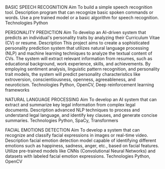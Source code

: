 BASIC SPEECH RECOGNITION
Aim 
 To build a simple speech recognition tool.
Description
 program that can recognize basic spoken commands or words. Use a pre
 trained model or a basic algorithm for speech recognition.
Technologies
 Python

PERSONALITY PREDICTION
Aim 
 To develop an AI-driven system that predicts an individual's personality traits by
 analyzing their Curriculum Vitae (CV) or resume.
Description
 This project aims to create a sophisticated personality prediction system that utilizes
 natural language processing (NLP) and machine learning techniques to analyze the
 textual content of CVs. The system will extract relevant information from resumes,
 such as educational background, work experience, skills, and achievements. By
 employing sentiment analysis, linguistic pattern recognition, and personality trait
 models, the system will predict personality characteristics like extroversion,
 conscientiousness, openness, agreeableness, and neuroticism.
Technologies
 Python, OpenCV, Deep reinforcement learning frameworks


NATURAL LANGUAGE PROCESSING
Aim 
 To develop an AI system that can extract and summarize key legal information from
 complex legal documents.
Description
 advanced NLP techniques to process and understand legal language, and
 identify key clauses, and generate concise summaries.
Technologies
 Python, SpaCy, Transformers

FACIAL EMOTIONS DETECTION
Aim 
 To develop a system that can recognize and classify facial expressions in images or
 real-time video.
Description
 facial emotion detection model capable of identifying different emotions
 such as happiness, sadness, anger, etc., based on facial features. Utilize pre-trained
 models like CNNs (Convolutional Neural Networks) and datasets with labeled facial
 emotion expressions.
Technologies
 Python, OpenCV
 
